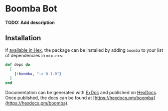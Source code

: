 # Boomba Bot

**TODO: Add description**

## Installation

If [available in Hex](https://hex.pm/docs/publish), the package can be installed
by adding `boomba` to your list of dependencies in `mix.exs`:

```elixir
def deps do
  [
    {:boomba, "~> 0.1.0"}
  ]
end
```

Documentation can be generated with [ExDoc](https://github.com/elixir-lang/ex_doc)
and published on [HexDocs](https://hexdocs.pm). Once published, the docs can
be found at [https://hexdocs.pm/boomba](https://hexdocs.pm/boomba).

